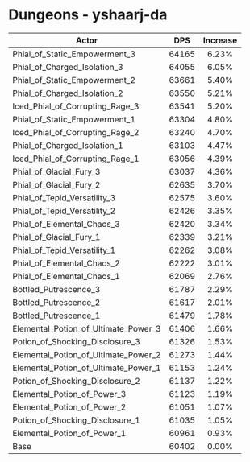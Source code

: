 # Dungeons - yshaarj-da
| Actor | DPS | Increase |
|---|:---:|:---:|
|Phial_of_Static_Empowerment_3|64165|6.23%|
|Phial_of_Charged_Isolation_3|64055|6.05%|
|Phial_of_Static_Empowerment_2|63661|5.40%|
|Phial_of_Charged_Isolation_2|63550|5.21%|
|Iced_Phial_of_Corrupting_Rage_3|63541|5.20%|
|Phial_of_Static_Empowerment_1|63304|4.80%|
|Iced_Phial_of_Corrupting_Rage_2|63240|4.70%|
|Phial_of_Charged_Isolation_1|63103|4.47%|
|Iced_Phial_of_Corrupting_Rage_1|63056|4.39%|
|Phial_of_Glacial_Fury_3|63037|4.36%|
|Phial_of_Glacial_Fury_2|62635|3.70%|
|Phial_of_Tepid_Versatility_3|62575|3.60%|
|Phial_of_Tepid_Versatility_2|62426|3.35%|
|Phial_of_Elemental_Chaos_3|62420|3.34%|
|Phial_of_Glacial_Fury_1|62339|3.21%|
|Phial_of_Tepid_Versatility_1|62262|3.08%|
|Phial_of_Elemental_Chaos_2|62222|3.01%|
|Phial_of_Elemental_Chaos_1|62069|2.76%|
|Bottled_Putrescence_3|61787|2.29%|
|Bottled_Putrescence_2|61617|2.01%|
|Bottled_Putrescence_1|61479|1.78%|
|Elemental_Potion_of_Ultimate_Power_3|61406|1.66%|
|Potion_of_Shocking_Disclosure_3|61326|1.53%|
|Elemental_Potion_of_Ultimate_Power_2|61273|1.44%|
|Elemental_Potion_of_Ultimate_Power_1|61153|1.24%|
|Potion_of_Shocking_Disclosure_2|61137|1.22%|
|Elemental_Potion_of_Power_3|61123|1.19%|
|Elemental_Potion_of_Power_2|61051|1.07%|
|Potion_of_Shocking_Disclosure_1|61035|1.05%|
|Elemental_Potion_of_Power_1|60961|0.93%|
|Base|60402|0.00%|
